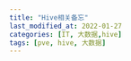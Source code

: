 ```yaml
---
title: "Hive相关备忘"
last_modified_at: 2022-01-27
categories: [IT, 大数据,hive]
tags: [pve, hive, 大数据]
---
```



